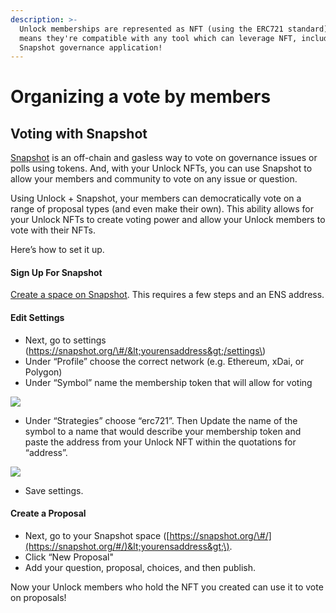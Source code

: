 ```yaml
---
description: >-
  Unlock memberships are represented as NFT (using the ERC721 standard) which
  means they're compatible with any tool which can leverage NFT, including the
  Snapshot governance application!
---
```


# Organizing a vote by members

## **Voting with Snapshot**

[Snapshot](https://snapshot.org/) is an off-chain and gasless way to vote on governance issues or polls using tokens. And, with your Unlock NFTs, you can use Snapshot to allow your members and community to vote on any issue or question. 

Using Unlock + Snapshot, your members can democratically vote on a range of proposal types \(and even make their own\). This ability allows for your Unlock NFTs to create voting power and allow your Unlock members to vote with their NFTs.

Here’s how to set it up.

#### Sign Up For Snapshot

[Create a space on Snapshot](https://docs.snapshot.org/spaces/create). This requires a few steps and an ENS address.

#### Edit Settings

* Next, go to settings \(https://snapshot.org/\#/&lt;yourensaddress&gt;/settings\)
* Under “Profile” choose the correct network \(e.g. Ethereum, xDai, or Polygon\)
* Under “Symbol” name the membership token that will allow for voting 

![](https://lh3.googleusercontent.com/LSRcVTjyqlr0aujHT3lFBtjhlMUhe0geI7OJEhJVTt1SF7OLW8raV8wjHJlVocr-B_pEXLtTILztFM6Zq_xnbLiV1ofEYwTf_XS4VnybTyQHVqSB8SM1lloebL3jx3WXpV2XRBzO)

* Under “Strategies” choose “erc721”. Then Update the name of the symbol to a name that would describe your membership token and paste the address from your Unlock NFT within the quotations for “address”.

![](https://lh4.googleusercontent.com/gD-0IO4dhwLSXnVmUInLTaMy6COIE8FUKqg0FQcVS3vq3b7N3O78-Dfnowm4JJfZT1AEyc_xXi9HOUeNPXpovB4suDc4jQ0TAJT9JbLKyJ6jeFKJE3yKNETqq1WqmsK4vM8lI4FK)

* Save settings.

#### Create a Proposal

* Next, go to your Snapshot space \([https://snapshot.org/\#/](https://snapshot.org/#/)&lt;yourensaddress&gt;\).
*  Click “New Proposal"
* Add your question, proposal, choices, and then publish.

Now your Unlock members who hold the NFT you created can use it to vote on proposals!

